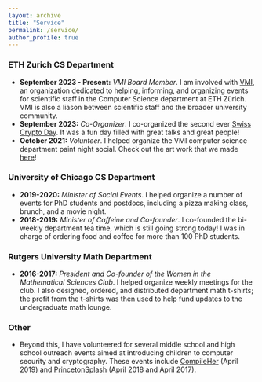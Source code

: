 ```yaml
---
layout: archive
title: "Service"
permalink: /service/
author_profile: true
---
```


### ETH Zurich CS Department
* **September 2023 - Present:** *VMI Board Member*. I am involved with [VMI](http://vmi.ethz.ch/), an organization dedicated to helping, informing, and organizing events for  scientific staff in the Computer Science department at ETH Zürich. VMI is also a liason between scientific staff and the broader university community.  
* **September 2023:** *Co-Organizer*. I co-organized the second ever [Swiss Crypto Day](https://swisscryptoday.github.io/2023/). It was a fun day filled with great talks and great people!
* **October 2021:** *Volunteer*. I helped organize the VMI computer science department paint night social. Check out the art work that we made [here](https://ffalzon.github.io/service/paintnight/)!

### University of Chicago CS Department
* **2019-2020:** *Minister of Social Events*. I helped organize a number of events for PhD students and postdocs, including a pizza making class, brunch, and a movie night.
* **2018-2019:** *Minister of Caffeine and Co-founder*. I co-founded the bi-weekly department tea time, which is still going strong today! I was in charge of ordering food and coffee for more than 100 PhD students.

### Rutgers University Math Department
* **2016-2017:** *President and Co-founder of the Women in the Mathematical Sciences Club*. I helped organize weekly meetings for the club. I also designed, ordered, and distributed department math t-shirts; the profit from the t-shirts was then used to help fund updates to the undergraduate math lounge.

### Other
* Beyond this, I have volunteered for several middle school and high school outreach events aimed at introducing children to computer security and cryptography. These events include [CompileHer](http://compileher.com/) (April 2019) and [PrincetonSplash](https://princeton.learningu.org/) (April 2018 and April 2017).
